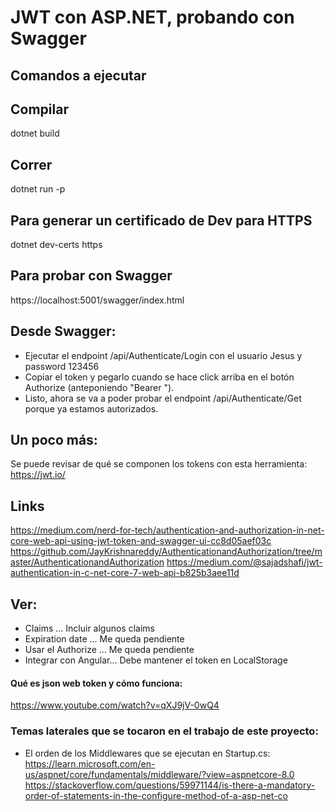 # JWT con ASP.NET, probando con Swagger

Comandos a ejecutar
----

## Compilar

dotnet build

## Correr

dotnet run -p 

## Para generar un certificado de Dev para HTTPS

dotnet dev-certs https

## Para probar con Swagger

https://localhost:5001/swagger/index.html

## Desde Swagger:

- Ejecutar el endpoint /api/Authenticate/Login con el usuario Jesus y password 123456
- Copiar el token y pegarlo cuando se hace click arriba en el botón Authorize (anteponiendo "Bearer ").
- Listo, ahora se va a poder probar el endpoint /api/Authenticate/Get porque ya estamos autorizados.

## Un poco más:

Se puede revisar de qué se componen los tokens con esta herramienta: https://jwt.io/

Links
----

https://medium.com/nerd-for-tech/authentication-and-authorization-in-net-core-web-api-using-jwt-token-and-swagger-ui-cc8d05aef03c
https://github.com/JayKrishnareddy/AuthenticationandAuthorization/tree/master/AuthenticationandAuthorization
https://medium.com/@sajadshafi/jwt-authentication-in-c-net-core-7-web-api-b825b3aee11d

Ver:
----
- Claims ... Incluir algunos claims
- Expiration date ... Me queda pendiente
- Usar el Authorize ... Me queda pendiente
- Integrar con Angular... Debe mantener el token en LocalStorage

#### Qué es json web token y cómo funciona:

https://www.youtube.com/watch?v=qXJ9jV-0wQ4

### Temas laterales que se tocaron en el trabajo de este proyecto:

- El orden de los Middlewares que se ejecutan en Startup.cs:
https://learn.microsoft.com/en-us/aspnet/core/fundamentals/middleware/?view=aspnetcore-8.0
https://stackoverflow.com/questions/59971144/is-there-a-mandatory-order-of-statements-in-the-configure-method-of-a-asp-net-co



